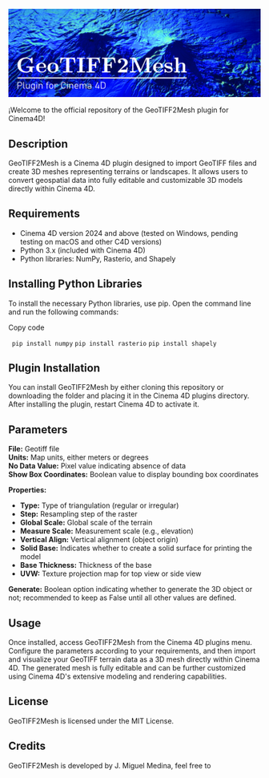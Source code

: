 ![Banner](./images/GeoTIFF2MeshBanner.jpg)


¡Welcome to the official repository of the GeoTIFF2Mesh plugin for Cinema4D!


## Description

GeoTIFF2Mesh is a Cinema 4D plugin designed to import GeoTIFF files and create 3D meshes representing terrains or landscapes. It allows users to convert geospatial data into fully editable and customizable 3D models directly within Cinema 4D.

## Requirements

-   Cinema 4D version 2024 and above (tested on Windows, pending testing on macOS and other C4D versions)
-   Python 3.x (included with Cinema 4D)
-   Python libraries: NumPy, Rasterio, and Shapely

## Installing Python Libraries

To install the necessary Python libraries, use pip. Open the command line and run the following commands:

Copy code

`
pip install numpy`
`
pip install rasterio
`
`
pip install shapely
` 

## Plugin Installation

You can install GeoTIFF2Mesh by either cloning this repository or downloading the folder and placing it in the Cinema 4D plugins directory. After installing the plugin, restart Cinema 4D to activate it.

## Parameters

**File:** Geotiff file  
**Units:** Map units, either meters or degrees  
**No Data Value:** Pixel value indicating absence of data  
**Show Box Coordinates:** Boolean value to display bounding box coordinates  

**Properties:**  
- **Type:** Type of triangulation (regular or irregular)  
- **Step:** Resampling step of the raster  
- **Global Scale:** Global scale of the terrain  
- **Measure Scale:** Measurement scale (e.g., elevation)  
- **Vertical Align:** Vertical alignment (object origin)  
- **Solid Base:** Indicates whether to create a solid surface for printing the model  
- **Base Thickness:** Thickness of the base  
- **UVW:** Texture projection map for top view or side view  

**Generate:** Boolean option indicating whether to generate the 3D object or not; recommended to keep as False until all other values are defined.


## Usage

Once installed, access GeoTIFF2Mesh from the Cinema 4D plugins menu. Configure the parameters according to your requirements, and then import and visualize your GeoTIFF terrain data as a 3D mesh directly within Cinema 4D. The generated mesh is fully editable and can be further customized using Cinema 4D's extensive modeling and rendering capabilities.

## License

GeoTIFF2Mesh is licensed under the MIT License.

## Credits

GeoTIFF2Mesh is developed by J. Miguel Medina, feel free to 